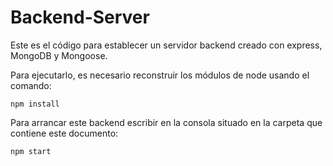# Backend-Server

Este es el código para establecer un servidor backend creado con express, MongoDB y Mongoose.

Para ejecutarlo, es necesario reconstruir los módulos de node usando el comando:

```
npm install

```

Para arrancar este backend escribir en la consola situado en la carpeta que contiene este documento:

```
npm start

```